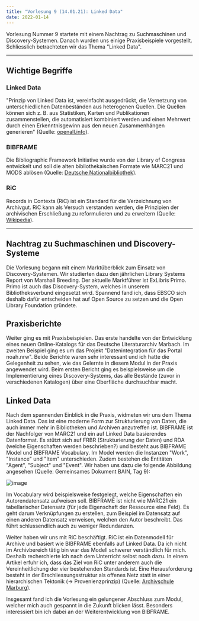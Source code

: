 ```yaml
---
title: "Vorlesung 9 (14.01.21): Linked Data"
date: 2022-01-14
---
```


Vorlesung Nummer 9 startete mit einem Nachtrag zu Suchmaschinen und Discovery-Systemen. Danach wurden uns einige Praxisbeispiele vorgestellt. Schliesslich betrachteten wir das Thema "Linked Data".

---

## Wichtige Begriffe

### Linked Data
"Prinzip von Linked Data ist, vereinfacht ausgedrückt, die Vernetzung von unterschiedlichen Datenbeständen aus heterogenen Quellen. Die Quellen können sich z. B. aus Statistiken, Karten und Publikationen zusammenstellen, die automatisiert kombiniert werden und einen Mehrwert durch einen Erkenntnisgewinn aus den neuen Zusammenhängen generieren" (Quelle: [openall.info](https://openall.info/formate/linked-opendata/)).

### BIBFRAME
Die Bibliographic Framework Initiative wurde von der Library of Congress entwickelt und soll die alten bibliothekaischen Formate wie MARC21 und MODS ablösen (Quelle: [Deutsche Nationalbibliothek](https://www.dnb.de/DE/Professionell/ProjekteKooperationen/Projekte/BIBFRAME/bibframe.html)).

### RiC
Records in Contexts (RiC) ist ein Standard für die Verzeichnung von Archivgut. RiC kann als Versuch verstanden werden, die Prinzipien der archivischen Erschließung zu reformulieren und zu erweitern (Quelle: [Wikipedia](https://de.wikipedia.org/wiki/Records_in_Contexts)).

---

## Nachtrag zu Suchmaschinen und Discovery-Systeme
Die Vorlesung begann mit einem Marktüberblick zum Einsatz von Discovery-Systemen. Wir studierten dazu den jährlichen Library Systems Report von Marshall Breeding. Der aktuelle Marktführer ist ExLibris Primo. Primo ist auch das Discovery-System, welches in unserem Bibliotheksverbund eingesetzt wird. Spannend fand ich, dass EBSCO sich deshalb dafür entscheiden hat auf Open Source zu setzen und die Open Library Foundation gründete. 

## Praxisberichte
Weiter ging es mit Praxisbeispielen. Das erste handelte von der Entwicklung eines neuen Online-Katalogs für das Deutsche Literaturarchiv Marbach. Im zweiten Beispiel ging es um das Projekt "Datenintegration für das Portal noah.nrw". Beide Berichte waren sehr interessant und ich hatte die Gelegenheit zu sehen, wie das Gelernte in diesem Modul in der Praxis angewendet wird. Beim ersten Bericht ging es beispielsweise um die Implementierung eines Discovery-Systems, das alle Bestände (zuvor in verschiedenen Katalogen) über eine Oberfläche durchsuchbar macht. 

## Linked Data
Nach dem spannenden Einblick in die Praxis, widmeten wir uns dem Thema Linked Data. Das ist eine moderne Form zur Strukturierung von Daten, die auch immer mehr in Bibliotheken und Archiven anzutreffen ist.
BIBFRAME ist der Nachfolger von MARC21 und ein auf Linked Data basierendes Datenformat. Es stützt sich auf FRBR (Strukturierung der Daten) und RDA (welche Eigenschaften werden beschrieben?) und besteht aus BIBFRAME Model und BIBFRAME Vocabulary. Im Model werden die Instanzen "Work", "Instance" und "Item" unterschieden. Zudem bestehen die Entitäten "Agent", "Subject" und "Event". Wir haben uns dazu die folgende Abbildung angesehen (Quelle: Gemeinsames Dokument BAIN, Tag 9):

![image](https://user-images.githubusercontent.com/91632421/151710490-68c2bdb3-9297-4136-b718-fb852416e3b2.png)

Im Vocabulary wird beispielsweise festgelegt, welche Eigenschaften ein Autorendatensatz aufweisen soll. 
BIBFRAME ist nicht wie MARC21 ein tabellarischer Datensatz (für jede Eigenschaft der Ressource eine Feld). Es geht darum Verknüpfungen zu erstellen, zum Beispiel im Datensatz auf einen anderen Datensatz verweisen, welchen den Autor beschreibt. Das führt schlussendlich auch zu weniger Redundanzen.

Weiter haben wir uns mit RiC beschäftigt. RiC ist ein Datenmodell für Archive und basiert wie BIBFRAME ebenfalls auf Linked Data. Da ich nicht im Archivbereich tätig bin war das Modell schwerer verständlich für mich. Deshalb recherchierte ich nach dem Unterricht selbst noch dazu. In einem Artikel erfuhr ich, dass das Ziel von RiC unter anderem auch die Vereinheitlichung der vier bestehenden Standards ist. Eine Herausforderung besteht in der Erschliessungsstruktur als offenes Netz statt in einer hierarchischen Tektonik (-> Provenienzprinzip) (Quelle: [Archivschule Marburg](https://archivwelt.hypotheses.org/1982)).

Insgesamt fand ich die Vorlesung ein gelungener Abschluss zum Modul, welcher mich auch gespannt in die Zukunft blicken lässt. Besonders interessiert bin ich dabei an der Weiterentwicklung von BIBFRAME.

